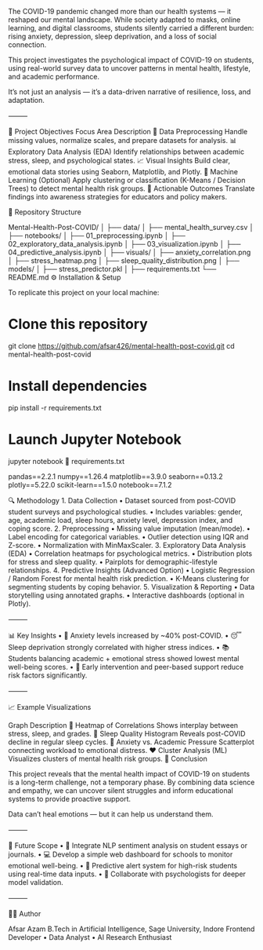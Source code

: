 The COVID-19 pandemic changed more than our health systems — it reshaped our mental landscape.
While society adapted to masks, online learning, and digital classrooms, students silently carried a different burden: rising anxiety, depression, sleep deprivation, and a loss of social connection.

This project investigates the psychological impact of COVID-19 on students, using real-world survey data to uncover patterns in mental health, lifestyle, and academic performance.

It’s not just an analysis — it’s a data-driven narrative of resilience, loss, and adaptation.

⸻

🎯 Project Objectives
Focus Area
Description
🧹 Data Preprocessing
Handle missing values, normalize scales, and prepare datasets for analysis.
📊 Exploratory Data Analysis (EDA)
Identify relationships between academic stress, sleep, and psychological states.
📈 Visual Insights
Build clear, emotional data stories using Seaborn, Matplotlib, and Plotly.
🤖 Machine Learning (Optional)
Apply clustering or classification (K-Means / Decision Trees) to detect mental health risk groups.
🧠 Actionable Outcomes
Translate findings into awareness strategies for educators and policy makers.

📂 Repository Structure

Mental-Health-Post-COVID/
│
├── data/
│   ├── mental_health_survey.csv
│
├── notebooks/
│   ├── 01_preprocessing.ipynb
│   ├── 02_exploratory_data_analysis.ipynb
│   ├── 03_visualization.ipynb
│   ├── 04_predictive_analysis.ipynb
│
├── visuals/
│   ├── anxiety_correlation.png
│   ├── stress_heatmap.png
│   ├── sleep_quality_distribution.png
│
├── models/
│   ├── stress_predictor.pkl
│
├── requirements.txt
└── README.md
⚙️ Installation & Setup

To replicate this project on your local machine:
# Clone this repository
git clone https://github.com/afsar426/mental-health-post-covid.git
cd mental-health-post-covid

# Install dependencies
pip install -r requirements.txt

# Launch Jupyter Notebook
jupyter notebook
🧾 requirements.txt

pandas==2.2.1
numpy==1.26.4
matplotlib==3.9.0
seaborn==0.13.2
plotly==5.22.0
scikit-learn==1.5.0
notebook==7.1.2

🔍 Methodology
	1.	Data Collection
	•	Dataset sourced from post-COVID student surveys and psychological studies.
	•	Includes variables: gender, age, academic load, sleep hours, anxiety level, depression index, and coping score.
	2.	Preprocessing
	•	Missing value imputation (mean/mode).
	•	Label encoding for categorical variables.
	•	Outlier detection using IQR and Z-score.
	•	Normalization with MinMaxScaler.
	3.	Exploratory Data Analysis (EDA)
	•	Correlation heatmaps for psychological metrics.
	•	Distribution plots for stress and sleep quality.
	•	Pairplots for demographic-lifestyle relationships.
	4.	Predictive Insights (Advanced Option)
	•	Logistic Regression / Random Forest for mental health risk prediction.
	•	K-Means clustering for segmenting students by coping behavior.
	5.	Visualization & Reporting
	•	Data storytelling using annotated graphs.
	•	Interactive dashboards (optional in Plotly).

⸻

📊 Key Insights
	•	💬 Anxiety levels increased by ~40% post-COVID.
	•	😴 Sleep deprivation strongly correlated with higher stress indices.
	•	📚 Students balancing academic + emotional stress showed lowest mental well-being scores.
	•	🧩 Early intervention and peer-based support reduce risk factors significantly.

⸻

📈 Example Visualizations

Graph
Description
🧮 Heatmap of Correlations
Shows interplay between stress, sleep, and grades.
🌙 Sleep Quality Histogram
Reveals post-COVID decline in regular sleep cycles.
💬 Anxiety vs. Academic Pressure
Scatterplot connecting workload to emotional distress.
❤️ Cluster Analysis (ML)
Visualizes clusters of mental health risk groups.
💭 Conclusion

This project reveals that the mental health impact of COVID-19 on students is a long-term challenge, not a temporary phase.
By combining data science and empathy, we can uncover silent struggles and inform educational systems to provide proactive support.

Data can’t heal emotions — but it can help us understand them.

⸻

🚀 Future Scope
	•	🧩 Integrate NLP sentiment analysis on student essays or journals.
	•	💻 Develop a simple web dashboard for schools to monitor emotional well-being.
	•	📱 Predictive alert system for high-risk students using real-time data inputs.
	•	🧬 Collaborate with psychologists for deeper model validation.

⸻

🧑‍💻 Author

Afsar Azam
B.Tech in Artificial Intelligence, Sage University, Indore
Frontend Developer • Data Analyst • AI Research Enthusiast
